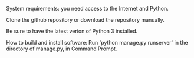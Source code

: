 System requirements: you need access to the Internet and Python.

Clone the github repository or download the repository manually.

Be sure to have the latest verion of Python 3 installed.

How to build and install software: Run 'python manage.py runserver' in the directory of manage.py, in Command Prompt.

